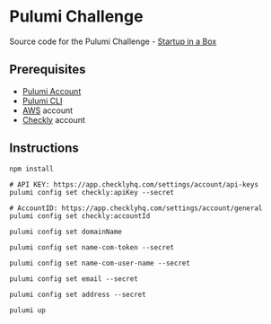 # Pulumi Challenge

Source code for the Pulumi Challenge - [Startup in a Box](https://www.pulumi.com/challenge/startup-in-a-box/)

## Prerequisites

- [Pulumi Account](https://app.pulumi.com/signup)
- [Pulumi CLI](https://www.pulumi.com/docs/get-started/install/)
- [AWS](https://aws.amazon.com/) account
- [Checkly](https://www.checklyhq.com/) account

## Instructions

```bash
npm install
```

```
# API KEY: https://app.checklyhq.com/settings/account/api-keys
pulumi config set checkly:apiKey --secret

# AccountID: https://app.checklyhq.com/settings/account/general
pulumi config set checkly:accountId

pulumi config set domainName

pulumi config set name-com-token --secret

pulumi config set name-com-user-name --secret

pulumi config set email --secret

pulumi config set address --secret
```

```
pulumi up
```